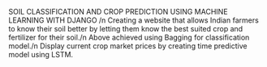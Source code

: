 SOIL CLASSIFICATION AND CROP PREDICTION USING MACHINE
LEARNING WITH DJANGO
/n Creating a website that allows Indian farmers to know their
soil better by letting them know the best suited crop and
fertilizer for their soil./n
Above achieved using Bagging for classification model./n
Display current crop market prices by creating time predictive
model using LSTM.
